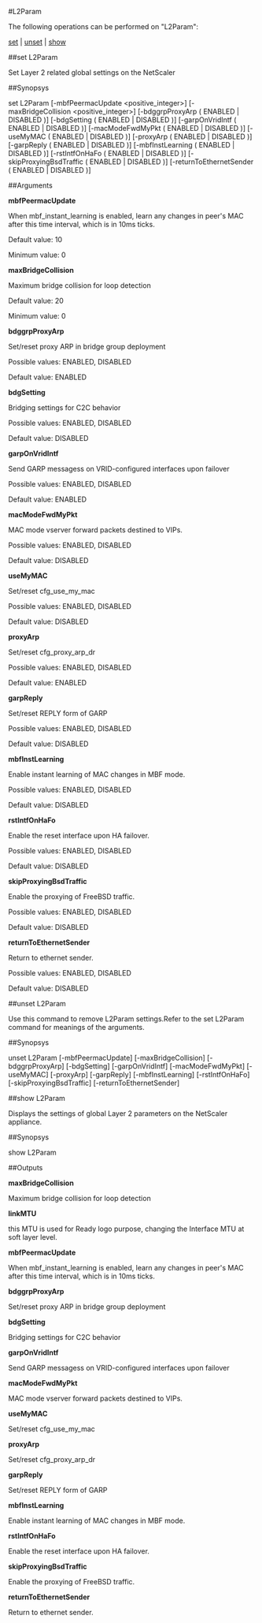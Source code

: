 #L2Param

The following operations can be performed on "L2Param":


[set](#set-l2param) | [unset](#unset-l2param) | [show](#show-l2param)

##set L2Param

Set Layer 2 related global settings on the NetScaler


##Synopsys

set L2Param [-mbfPeermacUpdate &lt;positive_integer>] [-maxBridgeCollision &lt;positive_integer>] [-bdggrpProxyArp ( ENABLED | DISABLED )] [-bdgSetting ( ENABLED | DISABLED )] [-garpOnVridIntf ( ENABLED | DISABLED )] [-macModeFwdMyPkt ( ENABLED | DISABLED )] [-useMyMAC ( ENABLED | DISABLED )] [-proxyArp ( ENABLED | DISABLED )] [-garpReply ( ENABLED | DISABLED )] [-mbfInstLearning ( ENABLED | DISABLED )] [-rstIntfOnHaFo ( ENABLED | DISABLED )] [-skipProxyingBsdTraffic ( ENABLED | DISABLED )] [-returnToEthernetSender ( ENABLED | DISABLED )]


##Arguments

<b>mbfPeermacUpdate</b>
When mbf_instant_learning is enabled, learn any changes in peer's MAC after this time interval, which is in 10ms ticks.
Default value: 10
Minimum value: 0

<b>maxBridgeCollision</b>
Maximum bridge collision for loop detection 
Default value: 20
Minimum value: 0

<b>bdggrpProxyArp</b>
Set/reset proxy ARP in bridge group deployment
Possible values: ENABLED, DISABLED
Default value: ENABLED

<b>bdgSetting</b>
Bridging settings for C2C behavior
Possible values: ENABLED, DISABLED
Default value: DISABLED

<b>garpOnVridIntf</b>
Send GARP messagess on VRID-configured interfaces upon failover 
Possible values: ENABLED, DISABLED
Default value: ENABLED

<b>macModeFwdMyPkt</b>
MAC mode vserver forward packets destined to VIPs.
Possible values: ENABLED, DISABLED
Default value: DISABLED

<b>useMyMAC</b>
Set/reset cfg_use_my_mac 
Possible values: ENABLED, DISABLED
Default value: DISABLED

<b>proxyArp</b>
Set/reset cfg_proxy_arp_dr 
Possible values: ENABLED, DISABLED
Default value: ENABLED

<b>garpReply</b>
Set/reset REPLY form of GARP 
Possible values: ENABLED, DISABLED
Default value: DISABLED

<b>mbfInstLearning</b>
Enable instant learning of MAC changes in MBF mode.
Possible values: ENABLED, DISABLED
Default value: DISABLED

<b>rstIntfOnHaFo</b>
Enable the reset interface upon HA failover.
Possible values: ENABLED, DISABLED
Default value: DISABLED

<b>skipProxyingBsdTraffic</b>
Enable the proxying of FreeBSD traffic.
Possible values: ENABLED, DISABLED
Default value: DISABLED

<b>returnToEthernetSender</b>
Return to ethernet sender.
Possible values: ENABLED, DISABLED
Default value: DISABLED



##unset L2Param

Use this command to remove  L2Param settings.Refer to the set  L2Param command for meanings of the arguments.


##Synopsys

unset L2Param [-mbfPeermacUpdate] [-maxBridgeCollision] [-bdggrpProxyArp] [-bdgSetting] [-garpOnVridIntf] [-macModeFwdMyPkt] [-useMyMAC] [-proxyArp] [-garpReply] [-mbfInstLearning] [-rstIntfOnHaFo] [-skipProxyingBsdTraffic] [-returnToEthernetSender]


##show L2Param

Displays the settings of global Layer 2 parameters on the NetScaler appliance.


##Synopsys

show L2Param


##Outputs

<b>maxBridgeCollision</b>
Maximum bridge collision for loop detection

<b>linkMTU</b>
this MTU is used for Ready logo purpose, changing the Interface MTU at soft layer level.

<b>mbfPeermacUpdate</b>
When mbf_instant_learning is enabled, learn any changes in peer's MAC after this time interval, which is in 10ms ticks.

<b>bdggrpProxyArp</b>
Set/reset proxy ARP in bridge group deployment

<b>bdgSetting</b>
Bridging settings for C2C behavior

<b>garpOnVridIntf</b>
Send GARP messagess on VRID-configured interfaces upon failover

<b>macModeFwdMyPkt</b>
MAC mode vserver forward packets destined to VIPs.

<b>useMyMAC</b>
Set/reset cfg_use_my_mac

<b>proxyArp</b>
Set/reset cfg_proxy_arp_dr

<b>garpReply</b>
Set/reset REPLY form of GARP

<b>mbfInstLearning</b>
Enable instant learning of MAC changes in MBF mode.

<b>rstIntfOnHaFo</b>
Enable the reset interface upon HA failover.

<b>skipProxyingBsdTraffic</b>
Enable the proxying of FreeBSD traffic.

<b>returnToEthernetSender</b>
Return to ethernet sender.



